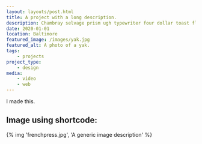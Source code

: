 ```yaml
---
layout: layouts/post.html
title: A project with a long description.
description: Chambray selvage prism ugh typewriter four dollar toast flexitarian cold-pressed bicycle rights heirloom. Polaroid stumptown pitchfork, adaptogen austin pork belly gluten-free tousled cliche kickstarter small batch vegan bicycle rights tumblr cloud bread. Pitchfork helvetica normcore activated charcoal marfa.  
date: 2020-01-01
location: Baltimore
featured_image: /images/yak.jpg
featured_alt: A photo of a yak.
tags: 
    - projects
project_type: 
    - design
media: 
    - video 
    - web
---
```


I made this.

## Image using shortcode:

{% img 'frenchpress.jpg', 'A generic image description' %}